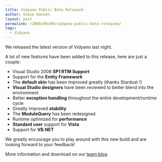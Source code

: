 ```yaml
---
title: Vidyano Public Beta Released
author: Steve Hansen
layout: post
permalink: /2008/09/09/vidyano-public-beta-released/
tags:
  - Vidyano
---
```

We released the latest version of Vidyano last night.

A lot of new features have been added to this release, here are just a couple:

* Visual Studio 2008 **SP1 RTM Support**
* Support for the **Entity Framework**
* The **default skin** has been improved greatly (thanks Stardust !)
* **Visual Studio designers** have been reviewed to better blend into the environment
* Better **exception handling** throughout the entire development/runtime cycle
* Greatly improved **stability**
* The **ModuleQuery** has been redesigned
* Runtime optimized for **performance**
* **Standard user** support for **Vista**
* Support for **VB.NET**

We greatly encourage you to play around with this new build and are looking forward to your feedback!

More information and download on our [team blog][1].

 [1]: http://www.vidyano.com/blog/post/2008/09/08/Vidyano-Public-Beta-Release.aspx
